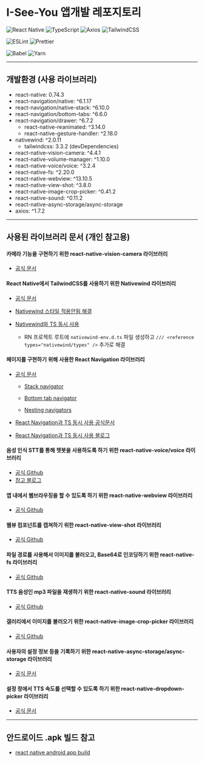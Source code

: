 # I-See-You 앱개발 레포지토리

![React Native](https://img.shields.io/badge/react_native-%2320232a.svg?style=for-the-badge&logo=react&logoColor=%2361DAFB)
![TypeScript](https://img.shields.io/badge/typescript-%23007ACC.svg?style=for-the-badge&logo=typescript&logoColor=white)
![Axios](https://img.shields.io/badge/axios-5A29E4.svg?style=for-the-badge&logo=axios&logoColor=white)
![TailwindCSS](https://img.shields.io/badge/NativeWind-%2338B2AC.svg?style=for-the-badge&logo=tailwind-css&logoColor=white)

![ESLint](https://img.shields.io/badge/ESLint-4B3263?style=for-the-badge&logo=eslint&logoColor=white)
![Prettier](https://img.shields.io/badge/Prettier-F7B93E?style=for-the-badge&logo=prettier&logoColor=white)

![Babel](https://img.shields.io/badge/Babel-F9DC3e?style=for-the-badge&logo=babel&logoColor=black)
![Yarn](https://img.shields.io/badge/yarn-%232C8EBB.svg?style=for-the-badge&logo=yarn&logoColor=white)

---

## 개발환경 (사용 라이브러리)

- react-native: 0.74.3
- react-navigation/native: ^6.1.17
- react-navigation/native-stack: ^6.10.0
- react-navigation/bottom-tabs: ^6.6.0
- react-navigation/drawer: ^6.7.2
  - react-native-reanimated: ^3.14.0
  - react-native-gesture-handler: ^2.18.0
- nativewind: ^2.0.11
  - tailwindcss: 3.3.2 (devDependencies)
- react-native-vision-camera: ^4.4.1
- react-native-volume-manager: ^1.10.0
- react-native-voice/voice: ^3.2.4
- react-native-fs: ^2.20.0
- react-native-webview: ^13.10.5
- react-native-view-shot: ^3.8.0
- react-native-image-crop-picker: ^0.41.2
- react-native-sound: ^0.11.2
- react-native-async-storage/async-storage
- axios: ^1.7.2

---

## 사용된 라이브러리 문서 (개인 참고용)

#### 카메라 기능을 구현하기 위한 react-native-vision-camera 라이브러리

- [공식 문서](https://react-native-vision-camera.com/docs/guides)

#### React Native에서 TailwindCSS를 사용하기 위한 Nativewind 라이브러리

- [공식 문서](https://www.nativewind.dev/quick-starts/react-native-cli)

- [Nativewind 스타일 적용안됨 해결](https://github.com/nativewind/nativewind/issues/77#issuecomment-2169567817)

- [Nativewind와 TS 동시 사용](https://www.nativewind.dev/getting-started/typescript)

  - RN 프로젝트 루트에 `nativewind-env.d.ts` 파일 생성하고 `/// <reference types="nativewind/types" />` 추가로 해결

#### 페이지를 구현하기 위해 사용한 React Navigation 라이브러리

- [공식 문서](https://reactnavigation.org/docs/getting-started)

  - [Stack navigator](https://reactnavigation.org/docs/hello-react-navigation)

  - [Bottom tab navigator](https://reactnavigation.org/docs/bottom-tab-navigator)

  - [Nesting navigators](https://reactnavigation.org/docs/nesting-navigators/)

- [React Navigation과 TS 동시 사용 공식문서](https://reactnavigation.org/docs/typescript/)
- [React Navigation과 TS 동시 사용 블로그](https://velog.io/@hokim/react-native-2.-%ED%8E%98%EC%9D%B4%EC%A7%80-%EC%9D%B4%EB%8F%99-feat.-tailwind#3-2-%EB%84%A4%EC%9D%B4%ED%8B%B0%EB%B8%8C-%EC%8A%A4%ED%83%9D-%EB%84%A4%EB%B9%84%EA%B2%8C%EC%9D%B4%ED%84%B0)

#### 음성 인식 STT를 통해 챗봇을 사용하도록 하기 위한 react-native-voice/voice 라이브러리

- [공식 Github](https://github.com/react-native-voice/voice)
- [참고 블로그](https://deku.posstree.com/ko/react-native/react-native-voice/)

#### 앱 내에서 웹브라우징을 할 수 있도록 하기 위한 react-native-webview 라이브러리

- [공식 Github](https://github.com/react-native-webview/react-native-webview)

#### 웹뷰 컴포넌트를 캡쳐하기 위한 react-native-view-shot 라이브러리

- [공식 Github](https://github.com/gre/react-native-view-shot)

#### 파일 경로를 사용해서 이미지를 불러오고, Base64로 인코딩하기 위한 react-native-fs 라이브러리

- [공식 Github](https://github.com/itinance/react-native-fs)

#### TTS 음성인 mp3 파일을 재생하기 위한 react-native-sound 라이브러리

- [공식 Github](https://github.com/zmxv/react-native-sound)

#### 갤러리에서 이미지를 불러오기 위한 react-native-image-crop-picker 라이브러리

- [공식 Github](https://github.com/ivpusic/react-native-image-crop-picker)

#### 사용자의 설정 정보 등을 기록하기 위한 react-native-async-storage/async-storage 라이브러리

- [공식 문서](https://react-native-async-storage.github.io/async-storage/docs/install)

#### 설정 창에서 TTS 속도를 선택할 수 있도록 하기 위한 react-native-dropdown-picker 라이브러리

- [공식 문서](https://hossein-zare.github.io/react-native-dropdown-picker-website/)

---

## 안드로이드 .apk 빌드 참고

- [react native android app build](https://velog.io/@gth1123/react-native-android-app-build)
